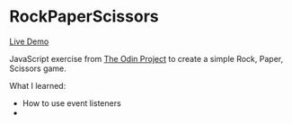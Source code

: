 # RockPaperScissors

[Live Demo](https://lisas7.github.io/RockPaperScissors)

JavaScript exercise from [The Odin Project](https://www.theodinproject.com/paths/foundations/courses/foundations/lessons/rock-paper-scissors) to create a simple Rock, Paper, Scissors game.

What I learned:
* How to use event listeners
* 
